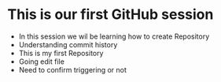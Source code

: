 # This is our first GitHub session
- In this session we wil be learning how to create Repository
- Understanding commit history
- This is my first Repository
- Going edit file
- Need to confirm triggering or not
